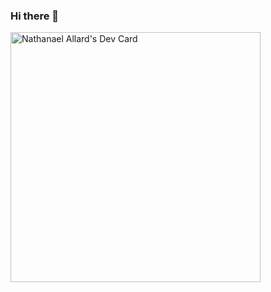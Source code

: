 ### Hi there 👋

<!--
**BeatlesBOB/BeatlesBOB** is a ✨ _special_ ✨ repository because its `README.md` (this file) appears on your GitHub profile.

Here are some ideas to get you started:

- 🔭 I’m currently working on ...
- 🌱 I’m currently learning ...
- 👯 I’m looking to collaborate on ...
- 🤔 I’m looking for help with ...
- 💬 Ask me about ...
- 📫 How to reach me: ...
- 😄 Pronouns: ...
- ⚡ Fun fact: ...
-->
<a href="https://app.daily.dev/BeatlesBOB"><img src="https://api.daily.dev/devcards/5e2f808e323d472cba7c6b44c634aeb7.png?r=8tv" width="400" alt="Nathanael Allard's Dev Card"/></a>
